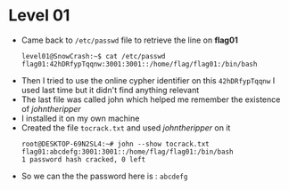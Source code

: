 Level 01
========

*	Came back to `/etc/passwd` file to retrieve the line on **flag01**
	```console
	level01@SnowCrash:~$ cat /etc/passwd
	flag01:42hDRfypTqqnw:3001:3001::/home/flag/flag01:/bin/bash
	```
*	Then I tried to use the online cypher identifier on this `42hDRfypTqqnw` I used last time but it didn't find anything relevant
*	The last file was called john which helped me remember the existence of _johntheripper_
*	I installed it on my own machine
*	Created the file `tocrack.txt` and used _johntheripper_ on it
	```console
	root@DESKTOP-69N2SL4:~# john --show tocrack.txt 
	flag01:abcdefg:3001:3001::/home/flag/flag01:/bin/bash
	1 password hash cracked, 0 left
	```
*	So we can the the password here is : `abcdefg`